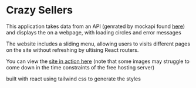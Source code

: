 # Crazy Sellers

This application takes data from an API (genrated by mockapi found [here](https://5fb050d17edddb00164683e7.mockapi.io/products/)) and displays the on a webpage, with loading circles and error messages  

The website includes a sliding menu, allowing users to visits different pages on the site without refreshing by ultising React routers.

You can view the [site in action here](https://crazy-sellers.netlify.app/) (note that some images may struggle to come down in the time constraints of the free hosting server)

built with react using tailwind css to generate the styles
